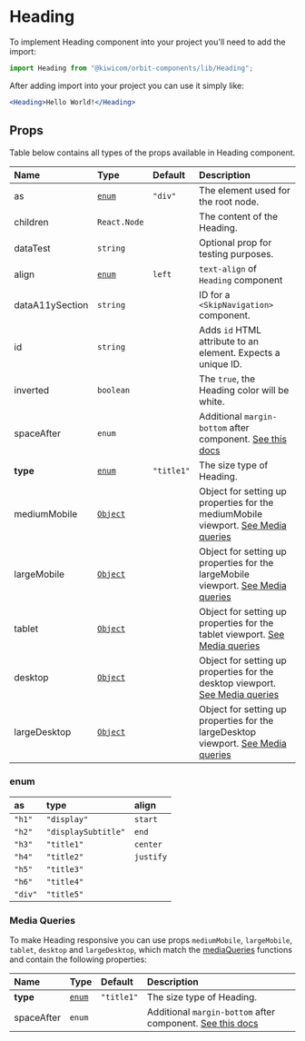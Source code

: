 # Heading

To implement Heading component into your project you'll need to add the import:

```jsx
import Heading from "@kiwicom/orbit-components/lib/Heading";
```

After adding import into your project you can use it simply like:

```jsx
<Heading>Hello World!</Heading>
```

## Props

Table below contains all types of the props available in Heading component.

| Name            | Type                       | Default    | Description                                                                                                                                                    |
| :-------------- | :------------------------- | :--------- | :------------------------------------------------------------------------------------------------------------------------------------------------------------- |
| as              | [`enum`](#enum)            | `"div"`    | The element used for the root node.                                                                                                                            |
| children        | `React.Node`               |            | The content of the Heading.                                                                                                                                    |
| dataTest        | `string`                   |            | Optional prop for testing purposes.                                                                                                                            |
| align           | [`enum`](#enum)            | `left`     | `text-align` of `Heading` component                                                                                                                            |
| dataA11ySection | `string`                   |            | ID for a `<SkipNavigation>` component.                                                                                                                         |
| id              | `string`                   |            | Adds `id` HTML attribute to an element. Expects a unique ID.                                                                                                   |
| inverted        | `boolean`                  |            | The `true`, the Heading color will be white.                                                                                                                   |
| spaceAfter      | `enum`                     |            | Additional `margin-bottom` after component. [See this docs](https://github.com/kiwicom/orbit/tree/master/packages/orbit-components/src/common/getSpacingToken) |
| **type**        | [`enum`](#enum)            | `"title1"` | The size type of Heading.                                                                                                                                      |
| mediumMobile    | [`Object`](#media-queries) |            | Object for setting up properties for the mediumMobile viewport. [See Media queries](#media-queries)                                                            |
| largeMobile     | [`Object`](#media-queries) |            | Object for setting up properties for the largeMobile viewport. [See Media queries](#media-queries)                                                             |
| tablet          | [`Object`](#media-queries) |            | Object for setting up properties for the tablet viewport. [See Media queries](#media-queries)                                                                  |
| desktop         | [`Object`](#media-queries) |            | Object for setting up properties for the desktop viewport. [See Media queries](#media-queries)                                                                 |
| largeDesktop    | [`Object`](#media-queries) |            | Object for setting up properties for the largeDesktop viewport. [See Media queries](#media-queries)                                                            |

### enum

| as      | type                | align     |
| :------ | :------------------ | :-------- |
| `"h1"`  | `"display"`         | `start`   |
| `"h2"`  | `"displaySubtitle"` | `end`     |
| `"h3"`  | `"title1"`          | `center`  |
| `"h4"`  | `"title2"`          | `justify` |
| `"h5"`  | `"title3"`          |           |
| `"h6"`  | `"title4"`          |           |
| `"div"` | `"title5"`          |           |

### Media Queries

To make Heading responsive you can use props `mediumMobile`, `largeMobile`, `tablet`, `desktop` and `largeDesktop`,
which match the [mediaQueries](https://github.com/kiwicom/orbit/tree/master/packages/orbit-components/src/utils/mediaQuery) functions and contain the following properties:

| Name       | Type            | Default    | Description                                                                                                                                                    |
| :--------- | :-------------- | :--------- | :------------------------------------------------------------------------------------------------------------------------------------------------------------- |
| **type**   | [`enum`](#enum) | `"title1"` | The size type of Heading.                                                                                                                                      |
| spaceAfter | `enum`          |            | Additional `margin-bottom` after component. [See this docs](https://github.com/kiwicom/orbit/tree/master/packages/orbit-components/src/common/getSpacingToken) |
